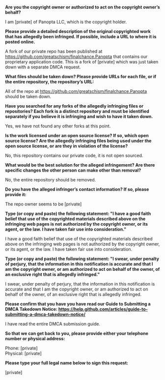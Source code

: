 **Are you the copyright owner or authorized to act on the copyright owner’s behalf?**  

I am [private] of Panopta LLC, which is the copyright holder.

**Please provide a detailed description of the original copyrighted work that has allegedly been infringed. If possible, include a URL to where it is posted online.**  

A fork of our private repo has been published at https://github.com/greatschism/finalchance.Panopta that contains our proprietary application code. This is a fork of [private] which was just taken down with a separate DMCA request.  

**What files should be taken down? Please provide URLs for each file, or if the entire repository, the repository’s URL:**  

All of the repo at https://github.com/greatschism/finalchance.Panopta should be taken down.  

**Have you searched for any forks of the allegedly infringing files or repositories? Each fork is a distinct repository and must be identified separately if you believe it is infringing and wish to have it taken down.**  

Yes, we have not found any other forks at this point.  

**Is the work licensed under an open source license? If so, which open source license? Are the allegedly infringing files being used under the open source license, or are they in violation of the license?**  

No, this repository contains our private code, it is not open sourced.  

**What would be the best solution for the alleged infringement? Are there specific changes the other person can make other than removal?**  

No, the entire repository should be removed.  

**Do you have the alleged infringer’s contact information? If so, please provide it:**  

The repo owner seems to be [private]  

**Type (or copy and paste) the following statement: "I have a good faith belief that use of the copyrighted materials described above on the infringing web pages is not authorized by the copyright owner, or its agent, or the law. I have taken fair use into consideration."**  

I have a good faith belief that use of the copyrighted materials described above on the infringing web pages is not authorized by the copyright owner, or its agent, or the law. I have taken fair use into consideration.  

**Type (or copy and paste) the following statement: "I swear, under penalty of perjury, that the information in this notification is accurate and that I am the copyright owner, or am authorized to act on behalf of the owner, of an exclusive right that is allegedly infringed."**  

I swear, under penalty of perjury, that the information in this notification is accurate and that I am the copyright owner, or am authorized to act on behalf of the owner, of an exclusive right that is allegedly infringed.  

**Please confirm that you have you have read our Guide to Submitting a DMCA Takedown Notice: https://help.github.com/articles/guide-to-submitting-a-dmca-takedown-notice/**  

I have read the entire DMCA submission guide.  

**So that we can get back to you, please provide either your telephone number or physical address:**  

Phone: [private]  
Physical: [private]  

**Please type your full legal name below to sign this request:**

[private]
